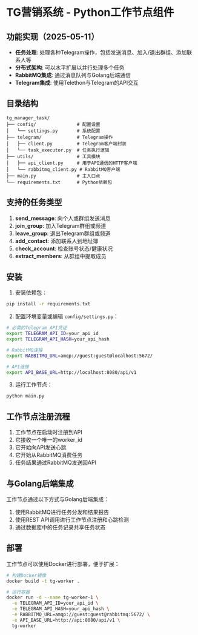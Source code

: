 # TG营销系统 - Python工作节点组件


## 功能实现（2025-05-11）

- **任务处理**: 处理各种Telegram操作，包括发送消息、加入/退出群组、添加联系人等
- **分布式架构**: 可以水平扩展以并行处理多个任务
- **RabbitMQ集成**: 通过消息队列与Golang后端通信
- **Telegram集成**: 使用Telethon与Telegram的API交互

## 目录结构

```
tg_manager_task/
├── config/               # 配置设置
│   └── settings.py       # 系统配置
├── telegram/             # Telegram操作
│   ├── client.py         # Telegram客户端封装
│   └── task_executor.py  # 任务执行逻辑
├── utils/                # 工具模块
│   ├── api_client.py     # 用于API通信的HTTP客户端
│   └── rabbitmq_client.py # RabbitMQ客户端
├── main.py               # 主入口点
└── requirements.txt      # Python依赖包
```

## 支持的任务类型

1. **send_message**: 向个人或群组发送消息
2. **join_group**: 加入Telegram群组或频道
3. **leave_group**: 退出Telegram群组或频道
4. **add_contact**: 添加联系人到地址簿
5. **check_account**: 检查账号状态/健康状况
6. **extract_members**: 从群组中提取成员

## 安装

1. 安装依赖包：
```bash
pip install -r requirements.txt
```

2. 配置环境变量或编辑 `config/settings.py`：
```bash
# 必需的Telegram API凭证
export TELEGRAM_API_ID=your_api_id
export TELEGRAM_API_HASH=your_api_hash

# RabbitMQ连接
export RABBITMQ_URL=amqp://guest:guest@localhost:5672/

# API连接
export API_BASE_URL=http://localhost:8080/api/v1
```

3. 运行工作节点：
```bash
python main.py
```

## 工作节点注册流程

1. 工作节点在启动时注册到API
2. 它接收一个唯一的worker_id
3. 它开始向API发送心跳
4. 它开始从RabbitMQ消费任务
5. 任务结果通过RabbitMQ发送回API

## 与Golang后端集成

工作节点通过以下方式与Golang后端集成：

1. 使用RabbitMQ进行任务分发和结果报告
2. 使用REST API调用进行工作节点注册和心跳检测
3. 通过数据库中的任务记录共享任务状态

## 部署

工作节点可以使用Docker进行部署，便于扩展：

```bash
# 构建Docker镜像
docker build -t tg-worker .

# 运行容器
docker run -d --name tg-worker-1 \
  -e TELEGRAM_API_ID=your_api_id \
  -e TELEGRAM_API_HASH=your_api_hash \
  -e RABBITMQ_URL=amqp://guest:guest@rabbitmq:5672/ \
  -e API_BASE_URL=http://api:8080/api/v1 \
  tg-worker
```
